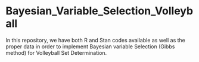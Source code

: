 # Bayesian_Variable_Selection_Volleyball
In this repository, we have both R and Stan codes available as well as the proper data in order to implement Bayesian variable Selection (Gibbs method) for Volleyball Set Determination.
